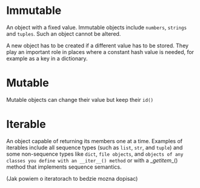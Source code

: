 # Immutable
 An object with a fixed value. Immutable objects include `numbers`, `strings` and `tuples`. Such an object cannot be altered.
 
  A new object has to be created if a different value has to be stored. They play an important role in places where a constant hash value is needed, for example as a key in a dictionary.

# Mutable
Mutable objects can change their value but keep their `id()`

# Iterable
An object capable of returning its members one at a time. Examples of iterables include all sequence types (such as `list`, `str`, and `tuple`) and some non-sequence types like `dict`, `file objects`, and `objects of any classes you define with an __iter__() method` or with a \__getitem__() method that implements sequence semantics.

(Jak powiem o iteratorach to bedzie mozna dopisac)